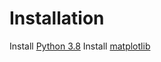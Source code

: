 # Installation
Install [Python 3.8](https://www.python.org/downloads/release/python-380/)
Install [matplotlib](https://matplotlib.org/users/installing.html#)
